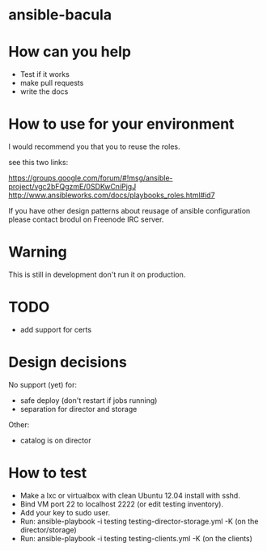ansible-bacula
==============

# How can you help

- Test if it works
- make pull requests
- write the docs

# How to use for your environment

I would recommend you that you to reuse the roles.

see this two links:

https://groups.google.com/forum/#!msg/ansible-project/vgc2bFQgzmE/0SDKwCniPjgJ
http://www.ansibleworks.com/docs/playbooks_roles.html#id7

If you have other design patterns about reusage of ansible configuration please
contact brodul on Freenode IRC server.


# Warning

This is still in development don't run it on production.


# TODO

- add support for certs

# Design decisions

No support (yet) for:

- safe deploy (don't restart if jobs running)
- separation for director and storage

Other:
- catalog is on director



# How to test

- Make a lxc or virtualbox with clean Ubuntu 12.04 install with sshd.
- Bind VM port 22 to localhost 2222 (or edit testing inventory).
- Add your key to sudo user.
- Run: ansible-playbook -i testing testing-director-storage.yml -K (on the
  director/storage)
- Run: ansible-playbook -i testing testing-clients.yml -K (on the clients)
